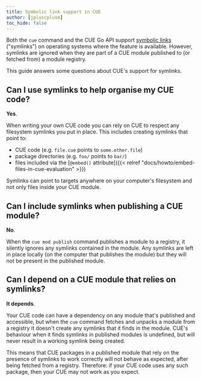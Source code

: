 ```yaml
---
title: Symbolic link support in CUE
author: [jpluscplusm]
toc_hide: false
---
```


Both the `cue` command and the CUE Go API support
[symbolic links](https://en.wikipedia.org/wiki/Symbolic_link)
("symlinks") on operating systems where the feature is available.
However, symlinks are ignored when they are part of a CUE module published to
(or fetched from) a module registry.

This guide answers some questions about CUE's support for symlinks.

<!--more-->

## Can I use symlinks to help organise my CUE code?

**Yes**.

When writing your own CUE code you can rely on CUE to respect any filesystem
symlinks you put in place.
This includes creating symlinks that point to:

- CUE code (e.g. `file.cue` points to `some.other.file`)
- package directories (e.g. `foo/` points to `bar/`)
- files included via the
  [`@embed()` attribute]({{< relref "docs/howto/embed-files-in-cue-evaluation" >}})

Symlinks can point to targets anywhere on your computer's filesystem and not
only files inside your CUE module.

## Can I include symlinks when publishing a CUE module?

**No**.

When the `cue mod publish` command publishes a module to a registry,
it silently ignores any symlinks contained in the module.
Any symlinks are left in place locally (on the computer that publishes the
module) but they will not be present in the published module.

## Can I depend on a CUE module that relies on symlinks?

**It depends**.

Your CUE code can have a dependency on any module that's published and
accessible, but when the `cue` command fetches and unpacks a module from a
registry it doesn't create any symlinks that it finds in the module.
CUE's behaviour when it finds symlinks in published modules is undefined,
but will never result in a working symlink being created.

This means that CUE packages in a published module that rely on the presence of
symlinks to work correctly will not behave as expected, after being fetched
from a registry.
Therefore: if your CUE code uses any such package, then your CUE may not work
as you expect.
